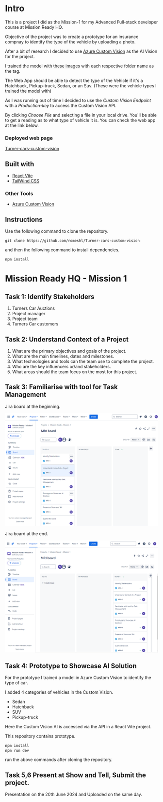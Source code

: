 # Intro

This is a project I did as the Mission-1 for my Advanced Full-stack developer course at Mission Ready HQ. 

Objective of the project was to create a prototype for an insurance compnay to identify the type of the vehicle by uploading a photo.

After a bit of research I decided to use [Azure Custom Vision](https://www.customvision.ai/) as the AI Vision for the project.

I trained the model with [these images](https://1drv.ms/f/s!AvMZq0VwTfAXpfRz5ovMfPPDYiQJVw?e=0aVMMV) with each respective folder name as the tag.

The Web App should be able to detect the type of the Vehicle if it's a Hatchback, Pickup-truck, Sedan, or an Suv. (These were the vehicle types I trained the model with)

As I was running out of time I decided to use the *Custom Vision Endpoint* with a *Production-key* to access the Custom Vision API. 

By clicking *Choose File* and selecting a file in your local drive. You'll be able to get a reading as to what type of vehicle it is. You can check the web app at the link below. 

### Deployed web page
[Turner-cars-custom-vision](https://brave-cliff-083d5a000.5.azurestaticapps.net/)

## Built with 
- [React Vite](https://vitejs.dev/)
- [TailWind CSS](https://tailwindcss.com/)

### Other Tools
- [Azure Custom Vision](https://www.customvision.ai/)

## Instructions

Use the following command to clone the repository. 

```
git clone https://github.com/romeshl/Turner-cars-custom-vision
```
and then the following command to install dependencies. 

```
npm install
```


# Mission Ready HQ - Mission 1

## Task 1: Identify Stakeholders

1.	Turners Car Auctions
2.	Project manager
3.	Project team
4.	Turners Car customers


## Task 2: Understand Context of a Project

1.	What are the primary objectives and goals of the project.
2.	What are the main timelines, dates and milestones.
3.	What technologies and tools can the team use to complete the project.
4.	Who are the key influencers or/and stakeholders.
5.	What areas should the team focus on the most for this project. 

## Task 3: Familiarise with tool for Task Management

Jira board at the beginning. 

![screenshot](./Jira-board.png)

Jira board at the end.

![screenshot](./Jira-board-completed.png)
## Task 4: Prototype to Showcase AI Solution

For the prototype I trained a model in Azure Custom Vision to identify the type of car.

I added 4 categories of vehicles in the Custom Vision.
- Sedan
- Hatchback
- SUV
- Pickup-truck

Here the Custom Vision AI is accessed via the API in a React Vite project. 

This repository contains prototype. 

```
npm install
npm run dev
```
run the above commands after cloning the repository. 

## Task 5,6 Present at Show and Tell, Submit the project.

Presentation on the 20th June 2024 and Uploaded on the same day. 
